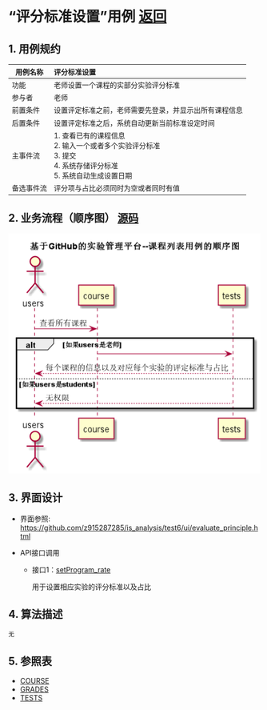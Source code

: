 ﻿﻿<!-- markdownlint-disable MD033-->
<!-- 禁止MD033类型的警告 https://www.npmjs.com/package/markdownlint -->

# “评分标准设置”用例 [返回](../README.md)
## 1. 用例规约

|用例名称|评分标准设置|
|-------|:-------------|
|功能|老师设置一个课程的实部分实验评分标准|
|参与者|老师|
|前置条件|设置评定标准之前，老师需要先登录，并显示出所有课程信息|
|后置条件| 设置评定标准之后，系统自动更新当前标准设定时间|
|主事件流| 1. 查看已有的课程信息 <br/> 2. 输入一个或者多个实验评分标准  <br/> 3. 提交  <br/> 4. 系统存储评分标准<br/> 5. 系统自动生成设置日期|
|备选事件流|评分项与占比必须同时为空或者同时有值 <br/>|


## 2. 业务流程（顺序图） [源码](../src/sequenceEvaluate_principle.puml)
![sequence1](../sequenceEvaluate_principle.png) 

    
## 3. 界面设计
- 界面参照: https://github.com/z915287285/is_analysis/test6/ui/evaluate_principle.html

- API接口调用

    - 接口1：[setProgram_rate](../接口/setProgram_rate.md)
        
        用于设置相应实验的评分标准以及占比
        
    
## 4. 算法描述
    无
    
## 5. 参照表

- [COURSE](../Database.md/#COURSE)
- [GRADES](../Database.md/#GRADES)
- [TESTS](../Database.md/#TESTS)

